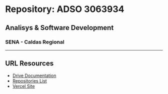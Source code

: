 # Repository: ADSO 3063934
## Analisys &amp; Software Development
### SENA - Caldas Regional 
---
## URL Resources
- [Drive Documentation](https://drive.google.com/drive/folders/1cUEOsM44rpspMfyWvY_Y1nX1m9uffej?usp=share_link)
- [Repositories List](https://docs.google.com/spreadsheets/d/1M3B-qwrJN2wbeZmIBqA3r0hnP8yy4CKf2euV1oF610s/edit7usp=sharing)
- [Vercel Site](https://adso3063934.vercel.app)